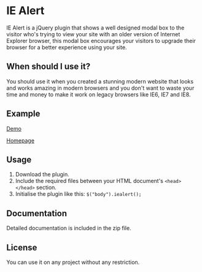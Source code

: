 # IE Alert

IE Alert is a jQuery plugin that shows a well designed modal box to the visitor who's trying to view your site with an older version of Internet Explorer browser, this modal box encourages your visitors to upgrade their browser for a better experience using your site.


## When should I use it?

You should use it when you created a stunning modern website that looks and works amazing in modern browsers and you don't want to waste your time and money to make it work on legacy browsers like IE6, IE7 and IE8.


## Example

[Demo](http://nmsdvid.com/iealert/example/index.html)

[Homepage](http://nmsdvid.com/iealert/)


## Usage

1. Download the plugin.
2. Include the required files between your HTML document's `<head></head>` section.
3. Initialise the plugin like this: `$("body").iealert();`


## Documentation

Detailed documentation is included in the zip file.


## License

You can use it on any project without any restriction.
